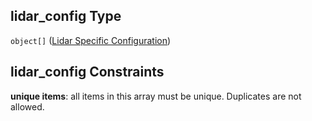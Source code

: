 ## lidar_config Type

`object[]` ([Lidar Specific Configuration](iea43_wra_data_model-properties-measurement-location-measurement-location-properties-logger-configuration-logger-configuration-properties-lidar-specific-configuration-lidar-specific-configuration.md))

## lidar_config Constraints

**unique items**: all items in this array must be unique. Duplicates are not allowed.
